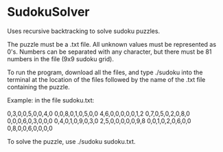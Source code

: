 # SudokuSolver
Uses recursive backtracking to solve sudoku puzzles.

The puzzle must be a .txt file. All unknown values must be represented as 0's. Numbers can be separated with any character, but there must be 81 numbers in the file (9x9 sudoku grid).

To run the program, download all the files, and type ./sudoku into the terminal at the location of the files followed by the name of the .txt file containing the puzzle.

Example:
in the file sudoku.txt:

  0,3,0,0,5,0,0,4,0
  0,0,8,0,1,0,5,0,0
  4,6,0,0,0,0,0,1,2
  0,7,0,5,0,2,0,8,0
  0,0,0,6,0,3,0,0,0
  0,4,0,1,0,9,0,3,0
  2,5,0,0,0,0,0,9,8
  0,0,1,0,2,0,6,0,0
  0,8,0,0,6,0,0,0,0

To solve the puzzle, use ./sudoku sudoku.txt.
